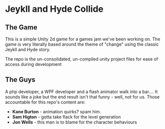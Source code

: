 <h1>Jeykll and Hyde Collide</h1>

<h2>The Game</h2>
<p>This is a simple Unity 2d game for a games jam we've been working on.  The game is very literally based around the theme of "change" using the classic Jeykll and Hyde story.</p>

<p>The repo is the un-consolidated, un-compiled unity project files for ease of access during development</p>

<h2>The Guys</h2>
<p>A php developer, a WPF developer and a flash animator walk into a bar.... It sounds like a joke but the end result isn't that funny - well, not for us.  Those accountable for this repo's content are:
<ul>
<li><b>Kane Burton</b> - animation quirks? spam him.</li>
<li><b>Sam Higton</b> - gotta take flack for the level generation</li>
<li><b>Jon Wells</b> - this man is to blame for the character behaviours</li>
</ul>
